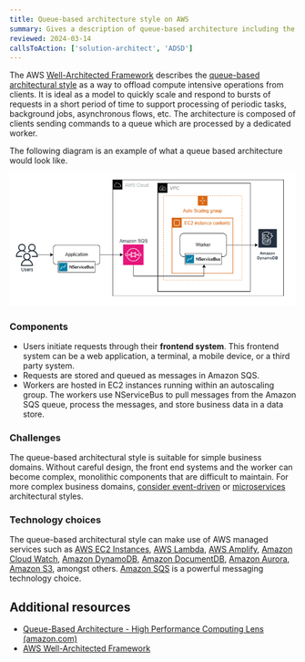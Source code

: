 ```yaml
---
title: Queue-based architecture style on AWS
summary: Gives a description of queue-based architecture including the components, challenges, and technology options for AWS
reviewed: 2024-03-14
callsToAction: ['solution-architect', 'ADSD']
---
```


The AWS [Well-Architected Framework](well-architected.md) describes the [queue-based architectural style](https://docs.aws.amazon.com/wellarchitected/latest/high-performance-computing-lens/queue-based-architecture.html) as a way to offload compute intensive operations from clients. It is ideal as a model to quickly scale and respond to bursts of requests in a short period of time to support processing of periodic tasks, background jobs, asynchronous flows, etc. The architecture is composed of clients sending commands to a queue which are processed by a dedicated worker.

The following diagram is an example of what a queue based architecture would look like.

!["Queue based architecture sample"](/architecture/aws/images/queue-based-architecture.png)

### Components

- Users initiate requests through their **frontend system**. This frontend system can be a web application, a terminal, a mobile device, or a third party system.
- Requests are stored and queued as messages in Amazon SQS.
- Workers are hosted in EC2 instances running within an autoscaling group. The workers use NServiceBus to pull messages from the Amazon SQS queue, process the messages, and store business data in a data store.

### Challenges

The queue-based architectural style is suitable for simple business domains. Without careful design, the front end systems and the worker can become complex, monolithic components that are difficult to maintain. For more complex business domains, [consider event-driven](event-driven-architecture.md) or [microservices](microservices.md) architectural styles.

### Technology choices

The queue-based architectural style can make use of AWS managed services such as [AWS EC2 Instances](https://aws.amazon.com/ec2/), [AWS Lambda](https://aws.amazon.com/lambda/), [AWS Amplify](https://aws.amazon.com/amplify/), [Amazon Cloud Watch](https://aws.amazon.com/cloudwatch/), [Amazon DynamoDB](https://aws.amazon.com/dynamodb/), [Amazon DocumentDB](https://aws.amazon.com/documentdb/), [Amazon Aurora](https://aws.amazon.com/rds/aurora/), [Amazon S3](https://aws.amazon.com/s3/), amongst others. [Amazon SQS](https://aws.amazon.com/sqs/) is a powerful messaging technology choice.

## Additional resources

* [Queue-Based Architecture - High Performance Computing Lens (amazon.com)](https://docs.aws.amazon.com/wellarchitected/latest/high-performance-computing-lens/queue-based-architecture.html)
* [AWS Well-Architected Framework](https://aws.amazon.com/architecture/well-architected/)